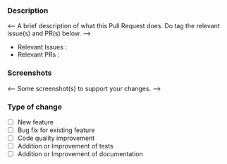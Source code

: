 ### Description

<-- A brief description of what this Pull Request does. Do tag the relevant issue(s) and PR(s) below. -->

- Relevant Issues : 
- Relevant PRs : 

### Screenshots

<-- Some screenshot(s) to support your changes. -->

### Type of change

- [ ] New feature
- [ ] Bug fix for existing feature
- [ ] Code quality improvement
- [ ] Addition or Improvement of tests
- [ ] Addition or Improvement of documentation
